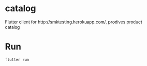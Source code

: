# catalog

Flutter client for  http://smktesting.herokuapp.com/, prodives product catalog

# Run
`flutter run`
